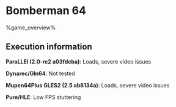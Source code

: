 # Bomberman 64 

%game_overview%

## Execution information

**ParaLLEl (2.0-rc2 a03fdcba)**: Loads, severe video issues

**Dynarec/Gln64**: Not tested

**Mupen64Plus GLES2 (2.5 ab8134a)**: Loads, severe video issues

**Pure/HLE**: Low FPS stuttering